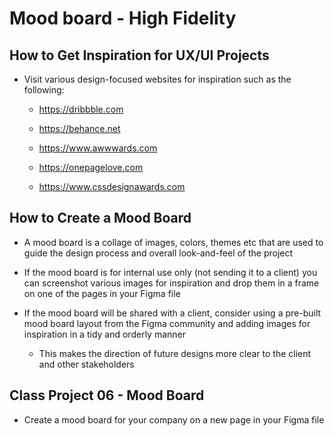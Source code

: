 # Mood board - High Fidelity

## How to Get Inspiration for UX/UI Projects

- Visit various design-focused websites for inspiration such as the following:

    - https://dribbble.com

    - https://behance.net

    - https://www.awwwards.com

    - https://onepagelove.com

    - https://www.cssdesignawards.com

## How to Create a Mood Board

- A mood board is a collage of images, colors, themes etc that are used to guide the design process and overall look-and-feel of the project

- If the mood board is for internal use only (not sending it to a client) you can screenshot various images for inspiration and drop them in a frame on one of the pages in your Figma file

- If the mood board will be shared with a client, consider using a pre-built mood board layout from the Figma community and adding images for inspiration in a tidy and orderly manner

    - This makes the direction of future designs more clear to the client and other stakeholders

## Class Project 06 - Mood Board

- Create a mood board for your company on a new page in your Figma file

